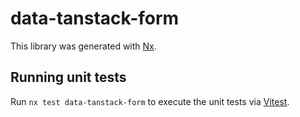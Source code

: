# data-tanstack-form

This library was generated with [Nx](https://nx.dev).

## Running unit tests

Run `nx test data-tanstack-form` to execute the unit tests via [Vitest](https://vitest.dev/).

